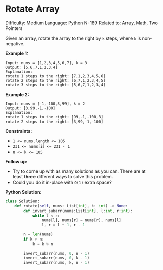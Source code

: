 # Rotate Array

Difficulty: Medium
Language: Python
N: 189
Related to: Array, Math, Two Pointers

Given an array, rotate the array to the right by `k` steps, where `k` is non-negative.

**Example 1:**

```
Input: nums = [1,2,3,4,5,6,7], k = 3
Output: [5,6,7,1,2,3,4]
Explanation:
rotate 1 steps to the right: [7,1,2,3,4,5,6]
rotate 2 steps to the right: [6,7,1,2,3,4,5]
rotate 3 steps to the right: [5,6,7,1,2,3,4]

```

**Example 2:**

```
Input: nums = [-1,-100,3,99], k = 2
Output: [3,99,-1,-100]
Explanation:
rotate 1 steps to the right: [99,-1,-100,3]
rotate 2 steps to the right: [3,99,-1,-100]

```

**Constraints:**

- `1 <= nums.length <= 105`
- `231 <= nums[i] <= 231 - 1`
- `0 <= k <= 105`

**Follow up:**

- Try to come up with as many solutions as you can. There are at least **three** different ways to solve this problem.
- Could you do it in-place with `O(1)` extra space?

**Python Solution:**

```python
class Solution:
    def rotate(self, nums: List[int], k: int) -> None:
        def invert_subarr(nums:List[int], l:int, r:int):
            while l < r:
                nums[l], nums[r] = nums[r], nums[l]
                l, r = l + 1, r - 1
        
        n = len(nums)
        if k > n:
            k = k % n
            
        invert_subarr(nums, 0, n - 1)
        invert_subarr(nums, 0, k - 1)
        invert_subarr(nums, k, n - 1)
```